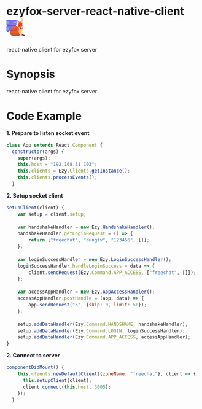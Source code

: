 # ezyfox-server-react-native-client <img src="https://github.com/youngmonkeys/ezyfox-server/blob/master/logo.png" width="48" height="48" />
react-native client for ezyfox server

# Synopsis

react-native client for ezyfox server

# Code Example

**1. Prepare to listen socket event**

```javascript
class App extends React.Component {
  constructor(args) {
    super(args);
    this.host = "192.168.51.103";
    this.clients = Ezy.Clients.getInstance();
    this.clients.processEvents();
  }
```

**2. Setup socket client**

```javascript
setupClient(client) {
    var setup = client.setup;
    
    var handshakeHandler = new Ezy.HandshakeHandler();
    handshakeHandler.getLoginRequest = () => {
        return ["freechat", "dungtv", "123456", []];
    };

    var loginSuccessHandler = new Ezy.LoginSuccessHandler();
    loginSuccessHandler.handleLoginSuccess = data => {
        client.sendRequest(Ezy.Command.APP_ACCESS, ["freechat", []]);
    };

    var accessAppHandler = new Ezy.AppAccessHandler();
    accessAppHandler.postHandle = (app, data) => {
        app.sendRequest("5", {skip: 0, limit: 50});
    };

    setup.addDataHandler(Ezy.Command.HANDSHAKE, handshakeHandler);
    setup.addDataHandler(Ezy.Command.LOGIN, loginSuccessHandler);
    setup.addDataHandler(Ezy.Command.APP_ACCESS, accessAppHandler);
}
```

**2. Connect to server**

```javascript
componentDidMount() {
    this.clients.newDefaultClient({zoneName: "freechat"}, client => {
      this.setupClient(client);
      client.connect(this.host, 3005);
    });
  }
```
